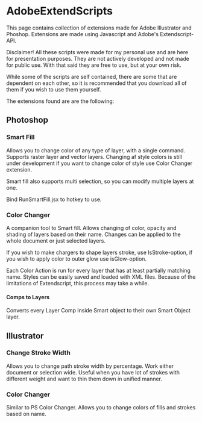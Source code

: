 # AdobeExtendScripts
This page contains collection of extensions made for Adobe Illustrator and Phoshop.
Extensions are made using Javascript and Adobe's Extendscript-API.

Disclaimer! All these scripts were made for my personal use and are here for presentation purposes. They are not actively developed and not made for public use. 
With that said they are free to use, but at your own risk. 

While some of the scripts are self contained, there are some that are dependent on each other, so it is recommended that you download all of them if you wish to use them yourself. 

The extensions found are are the following:

## Photoshop

### Smart Fill
Allows you to change color of any type of layer, with a single command. Supports raster layer and vector layers. Changing af style colors is still under development if you want to change color of style use Color Changer extension. 

Smart fill also supports multi selection, so you can modify multiple layers at one. 

Bind RunSmartFill.jsx to hotkey to use.

### Color Changer
A companion tool to Smart fill. Allows changing of color, opacity and shading of layers based on their name. Changes can be applied to the whole document or just selected layers. 

If you wish to make chargers to shape layers stroke, use IsStroke-option, if you wish to apply color to outer glow use isGlow-option.

Each Color Action is run for every layer that has at least partially matching name. 
Styles can be easily saved and loaded with XML files.
Because of the limitations of Extendscript, this process may take a while.


#### Comps to Layers
Converts every Layer Comp inside Smart object to their own Smart Object layer.

## Illustrator

### Change Stroke Width
Allows you to change path stroke width by percentage. Work either document or selection wide. 
Useful when you have lot of strokes with different weight and want to thin them down in unified manner.

### Color Changer
Similar to PS Color Changer. Allows you to change colors of fills and strokes based on name. 





